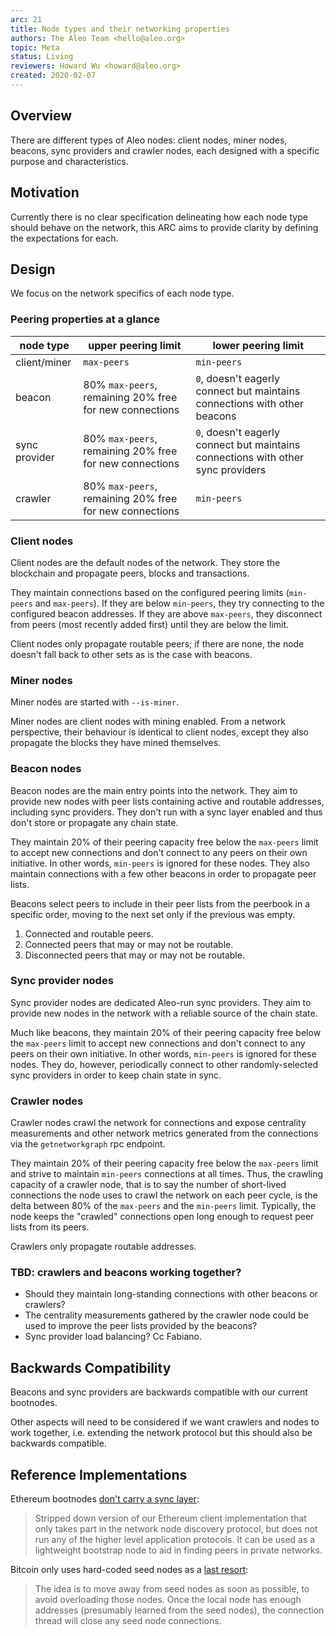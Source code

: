 ```yaml
---
arc: 21
title: Node types and their networking properties
authors: The Aleo Team <hello@aleo.org>
topic: Meta
status: Living
reviewers: Howard Wu <howard@aleo.org>
created: 2020-02-07
---
```


## Overview

There are different types of Aleo nodes: client nodes, miner nodes, beacons, sync providers and crawler nodes, each designed with a specific purpose and characteristics.

## Motivation

Currently there is no clear specification delineating how each node type should behave on the network, this ARC aims to provide clarity by defining the expectations for each.

## Design

We focus on the network specifics of each node type.

### Peering properties at a glance

| node type     | upper peering limit                                     | lower peering limit                                                              |
| ------------- | ------------------------------------------------------- | -------------------------------------------------------------------------------- |
| client/miner  | `max-peers`                                             | `min-peers`                                                                      |
| beacon        | 80% `max-peers`, remaining 20% free for new connections | `0`, doesn't eagerly connect but maintains connections with other beacons        |
| sync provider | 80% `max-peers`, remaining 20% free for new connections | `0`, doesn't eagerly connect but maintains connections with other sync providers |
| crawler       | 80% `max-peers`, remaining 20% free for new connections | `min-peers`                                                                      |

### Client nodes

Client nodes are the default nodes of the network. They store the blockchain and propagate peers, blocks and transactions.

They maintain connections based on the configured peering limits (`min-peers` and `max-peers`). If they are below `min-peers`, they try connecting to the configured beacon addresses. If they are above `max-peers`, they disconnect from peers (most recently added first) until they are below the limit.

Client nodes only propagate routable peers; if there are none, the node doesn't fall back to other sets as is the case with beacons.

### Miner nodes

Miner nodes are started with `--is-miner`.

Miner nodes are client nodes with mining enabled. From a network perspective, their behaviour is identical to client nodes, except they also propagate the blocks they have mined themselves.

### Beacon nodes

Beacon nodes are the main entry points into the network. They aim to provide new nodes with peer lists containing active and routable addresses, including sync providers. They don't run with a sync layer enabled and thus don't store or propagate any chain state.

They maintain 20% of their peering capacity free below the `max-peers` limit to accept new connections and don't connect to any peers on their own initiative. In other words, `min-peers` is ignored for these nodes. They also maintain connections with a few other beacons in order to propagate peer lists.

Beacons select peers to include in their peer lists from the peerbook in a specific order, moving to the next set only if the previous was empty.

1. Connected and routable peers.
2. Connected peers that may or may not be routable.
3. Disconnected peers that may or may not be routable.

### Sync provider nodes

Sync provider nodes are dedicated Aleo-run sync providers. They aim to provide new nodes in the network with a reliable source of the chain state.

Much like beacons, they maintain 20% of their peering capacity free below the `max-peers` limit to accept new connections and don't connect to any peers on their own initiative. In other words, `min-peers` is ignored for these nodes. They do, however, periodically connect to other randomly-selected sync providers in order to keep chain state in sync.

### Crawler nodes

Crawler nodes crawl the network for connections and expose centrality measurements and other network metrics generated from the connections via the `getnetworkgraph` rpc endpoint.

They maintain 20% of their peering capacity free below the `max-peers` limit and strive to maintain `min-peers` connections at all times. Thus, the crawling capacity of a crawler node, that is to say the number of short-lived connections the node uses to crawl the network on each peer cycle, is the delta between 80% of the `max-peers` and the `min-peers` limit. Typically, the node keeps the "crawled" connections open long enough to request peer lists from its peers.

Crawlers only propagate routable addresses.

### TBD: crawlers and beacons working together?

- Should they maintain long-standing connections with other beacons or crawlers?
- The centrality measurements gathered by the crawler node could be used to improve the peer lists provided by the beacons?
- Sync provider load balancing? Cc Fabiano.

## Backwards Compatibility

Beacons and sync providers are backwards compatible with our current bootnodes.

Other aspects will need to be considered if we want crawlers and nodes to work together, i.e. extending the network protocol but this should also be backwards compatible.

## Reference Implementations

Ethereum bootnodes [don't carry a sync layer](https://github.com/ethereum/go-ethereum):

> Stripped down version of our Ethereum client implementation that only takes part in the network node discovery protocol, but does not run any of the higher level application protocols. It can be used as a lightweight bootstrap node to aid in finding peers in private networks.

Bitcoin only uses hard-coded seed nodes as a [last resort](https://en.bitcoin.it/wiki/Bitcoin_Core_0.11_(ch_4):_P2P_Network#Peer_discovery):

> The idea is to move away from seed nodes as soon as possible, to avoid overloading those nodes. Once the local node has enough addresses (presumably learned from the seed nodes), the connection thread will close any seed node connections.

